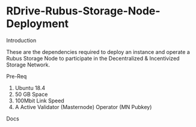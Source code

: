 # RDrive-Rubus-Storage-Node-Deployment

Introduction

These are the dependencies required to deploy an instance and operate a Rubus Storage Node to participate in the Decentralized & Incentivized Storage Network.

Pre-Req

1. Ubuntu 18.4
2. 50 GB Space
3. 100Mbit Link Speed
4. A Active Validator (Masternode) Operator (MN Pubkey)

Docs

